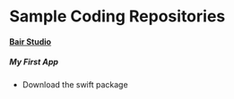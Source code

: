 # Sample Coding Repositories
#### [Bair Studio](instagram.com/bairstudio)

##### My First App
- Download the swift package
